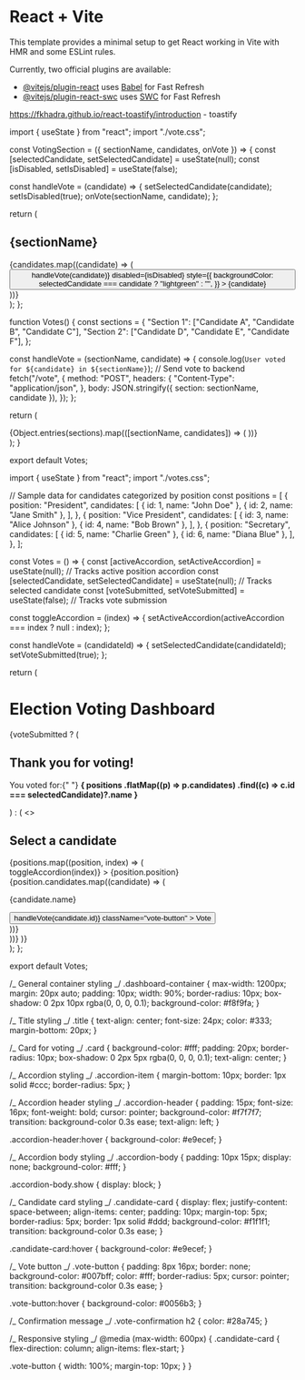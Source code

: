 # React + Vite

This template provides a minimal setup to get React working in Vite with HMR and some ESLint rules.

Currently, two official plugins are available:

- [@vitejs/plugin-react](https://github.com/vitejs/vite-plugin-react/blob/main/packages/plugin-react/README.md) uses [Babel](https://babeljs.io/) for Fast Refresh
- [@vitejs/plugin-react-swc](https://github.com/vitejs/vite-plugin-react-swc) uses [SWC](https://swc.rs/) for Fast Refresh

https://fkhadra.github.io/react-toastify/introduction - toastify

import { useState } from "react";
import "./vote.css";

const VotingSection = ({ sectionName, candidates, onVote }) => {
const [selectedCandidate, setSelectedCandidate] = useState(null);
const [isDisabled, setIsDisabled] = useState(false);

const handleVote = (candidate) => {
setSelectedCandidate(candidate);
setIsDisabled(true);
onVote(sectionName, candidate);
};

return (

<div className="voting-section">
<h2>{sectionName}</h2>
{candidates.map((candidate) => (
<button
key={candidate}
onClick={() => handleVote(candidate)}
disabled={isDisabled}
style={{
            backgroundColor:
              selectedCandidate === candidate ? "lightgreen" : "",
          }} >
{candidate}
</button>
))}
</div>
);
};

function Votes() {
const sections = {
"Section 1": ["Candidate A", "Candidate B", "Candidate C"],
"Section 2": ["Candidate D", "Candidate E", "Candidate F"],
};

const handleVote = (sectionName, candidate) => {
console.log(`User voted for ${candidate} in ${sectionName}`);
// Send vote to backend
fetch("/vote", {
method: "POST",
headers: {
"Content-Type": "application/json",
},
body: JSON.stringify({ section: sectionName, candidate }),
});
};

return (

<div>
{Object.entries(sections).map(([sectionName, candidates]) => (
<VotingSection
          key={sectionName}
          sectionName={sectionName}
          candidates={candidates}
          onVote={handleVote}
        />
))}
</div>
);
}

export default Votes;

import { useState } from "react";
import "./votes.css";

// Sample data for candidates categorized by position
const positions = [
{
position: "President",
candidates: [
{ id: 1, name: "John Doe" },
{ id: 2, name: "Jane Smith" },
],
},
{
position: "Vice President",
candidates: [
{ id: 3, name: "Alice Johnson" },
{ id: 4, name: "Bob Brown" },
],
},
{
position: "Secretary",
candidates: [
{ id: 5, name: "Charlie Green" },
{ id: 6, name: "Diana Blue" },
],
},
];

const Votes = () => {
const [activeAccordion, setActiveAccordion] = useState(null); // Tracks active position accordion
const [selectedCandidate, setSelectedCandidate] = useState(null); // Tracks selected candidate
const [voteSubmitted, setVoteSubmitted] = useState(false); // Tracks vote submission

const toggleAccordion = (index) => {
setActiveAccordion(activeAccordion === index ? null : index);
};

const handleVote = (candidateId) => {
setSelectedCandidate(candidateId);
setVoteSubmitted(true);
};

return (

<div className="dashboard-container">
<h1 className="title">Election Voting Dashboard</h1>
<div className="card">
{voteSubmitted ? (
<div className="vote-confirmation">
<h2>Thank you for voting!</h2>
<p>
You voted for:{" "}
<strong>
{
positions
.flatMap((p) => p.candidates)
.find((c) => c.id === selectedCandidate)?.name
}
</strong>
</p>
</div>
) : (
<>
<h2>Select a candidate</h2>
{positions.map((position, index) => (
<div key={index} className="accordion-item">
<div
className={`accordion-header ${
                    activeAccordion === index ? "active" : ""
                  }`}
onClick={() => toggleAccordion(index)} >
{position.position}
</div>
<div
className={`accordion-body ${
                    activeAccordion === index ? "show" : ""
                  }`} >
{position.candidates.map((candidate) => (
<div key={candidate.id} className="candidate-card">
<p>{candidate.name}</p>
<button
onClick={() => handleVote(candidate.id)}
className="vote-button" >
Vote
</button>
</div>
))}
</div>
</div>
))}
</>
)}
</div>
</div>
);
};

export default Votes;

/_ General container styling _/
.dashboard-container {
max-width: 1200px;
margin: 20px auto;
padding: 10px;
width: 90%;
border-radius: 10px;
box-shadow: 0 2px 10px rgba(0, 0, 0, 0.1);
background-color: #f8f9fa;
}

/_ Title styling _/
.title {
text-align: center;
font-size: 24px;
color: #333;
margin-bottom: 20px;
}

/_ Card for voting _/
.card {
background-color: #fff;
padding: 20px;
border-radius: 10px;
box-shadow: 0 2px 5px rgba(0, 0, 0, 0.1);
text-align: center;
}

/_ Accordion styling _/
.accordion-item {
margin-bottom: 10px;
border: 1px solid #ccc;
border-radius: 5px;
}

/_ Accordion header styling _/
.accordion-header {
padding: 15px;
font-size: 16px;
font-weight: bold;
cursor: pointer;
background-color: #f7f7f7;
transition: background-color 0.3s ease;
text-align: left;
}

.accordion-header:hover {
background-color: #e9ecef;
}

/_ Accordion body styling _/
.accordion-body {
padding: 10px 15px;
display: none;
background-color: #fff;
}

.accordion-body.show {
display: block;
}

/_ Candidate card styling _/
.candidate-card {
display: flex;
justify-content: space-between;
align-items: center;
padding: 10px;
margin-top: 5px;
border-radius: 5px;
border: 1px solid #ddd;
background-color: #f1f1f1;
transition: background-color 0.3s ease;
}

.candidate-card:hover {
background-color: #e9ecef;
}

/_ Vote button _/
.vote-button {
padding: 8px 16px;
border: none;
background-color: #007bff;
color: #fff;
border-radius: 5px;
cursor: pointer;
transition: background-color 0.3s ease;
}

.vote-button:hover {
background-color: #0056b3;
}

/_ Confirmation message _/
.vote-confirmation h2 {
color: #28a745;
}

/_ Responsive styling _/
@media (max-width: 600px) {
.candidate-card {
flex-direction: column;
align-items: flex-start;
}

.vote-button {
width: 100%;
margin-top: 10px;
}
}
